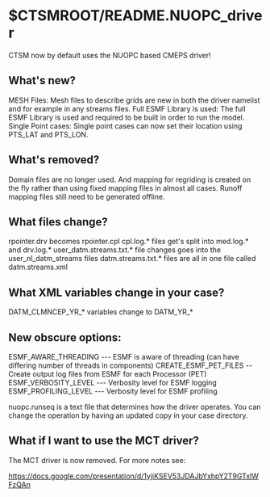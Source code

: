# $CTSMROOT/README.NUOPC_driver

CTSM now by default uses the NUOPC based CMEPS driver!


## What's new?

MESH Files:
Mesh files to describe grids are new in both the driver namelist and for example in any
streams files.
Full ESMF Library is used:
The full ESMF Library is used and required to be built in order to run the model.
Single Point cases:
Single point cases can now set their location using PTS_LAT and PTS_LON.

## What's removed?

Domain files are no longer used. And mapping for regriding is created on the fly
rather than using fixed mapping files in almost all cases. Runoff mapping files
still need to be generated offline.

## What files change?

rpointer.drv becomes rpointer.cpl
cpl.log.* files get's split into med.log.* and drv.log.*
user_datm.streams.txt.* file changes goes into the user_nl_datm_streams files
datm.streams.txt.* files are all in one file called datm.streams.xml

## What XML variables change in your case?

DATM_CLMNCEP_YR_* variables change to DATM_YR_*

## New obscure options:

ESMF_AWARE_THREADING --- ESMF is aware of threading (can have differing number of threads in components)
CREATE_ESMF_PET_FILES -- Create output log files from ESMF for each Processor (PET)
ESMF_VERBOSITY_LEVEL --- Verbosity level for ESMF logging
ESMF_PROFILING_LEVEL --- Verbosity level for ESMF profiling

nuopc.runseq is a text file that determines how the driver operates. You can change the operation
by having an updated copy in your case directory.


## What if I want to use the MCT driver?

The MCT driver is now removed. For more notes see:

https://docs.google.com/presentation/d/1yjiKSEV53JDAJbYxhpY2T9GTxlWFzQAn
